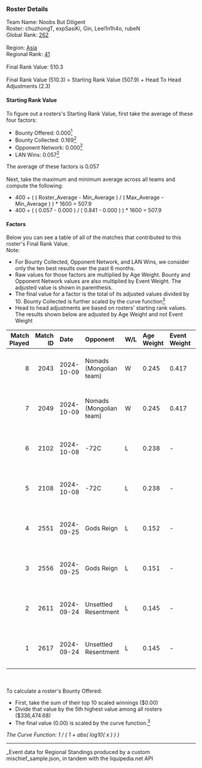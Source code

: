 ### Roster Details<br />
Team Name: Noobs But Diligent<br />
Roster: chuzhongT, expSasiKi, Gin, Leel1n1h4o, rubeN<br />
Global Rank: [262](../../standings_global_2025_03_01.md)<br />
<br />
Region: [Asia]( ../../standings_asia_2025_03_01.md)<br />
Regional Rank: [41]( ../../standings_asia_2025_03_01.md)<br />
<br />
Final Rank Value:  510.3<br />
<br />
Final Rank Value (510.3) = Starting Rank Value (507.9) + Head To Head Adjustments (2.3)<br />

#### Starting Rank Value<br />
To figure out a rosters's Starting Rank Value, first take the average of these four factors:<br />
- Bounty Offered: 0.000[<sup>1</sup>](#table2)
- Bounty Collected: 0.169[<sup>2</sup>](#table1)
- Opponent Network: 0.000[<sup>2</sup>](#table1)
- LAN Wins: 0.057[<sup>2</sup>](#table1)

The average of these factors is 0.057<br />
<br />
Next, take the maximum and minimum average across all teams and compute the following:<br />
- 400 + ( ( Roster_Average - Min_Average ) / ( Max_Average - Min_Average ) ) * 1600 = 507.9
- 400 + ( ( 0.057 - 0.000 ) / ( 0.841 - 0.000 ) ) * 1600 = 507.9


#### Factors<br />
Below you can see a table of all of the matches that contributed to this roster's Final Rank Value.<br />
Note:<br />

- For Bounty Collected, Opponent Network, and LAN Wins, we consider only the ten best results over the past 6 months.
- Raw values for those factors are multiplied by Age Weight. Bounty and Opponent Network values are also multiplied by Event Weight. The adjusted value is shown in parenthesis.
- The final value for a factor is the total of its adjusted values divided by 10. Bounty Collected is further scaled by the curve function[<sup>3</sup>](#curveFunction)
- Head to head adjustments are based on rosters' starting rank values. The results shown below are adjusted by Age Weight and not Event Weight
<span id="table1"></span><br />


| Match Played | Match ID | Date       | Opponent                | W/L | Age Weight | Event Weight | Bounty Collected | Opponent Network | LAN Wins  | H2H Adj. | Roster                                       |
| -: | -: | :- | :- | :- | :- | :- | :- | :- | :- | -: | :- |
|            8 |     2043 | 2024-10-09 | Nomads (Mongolian team) | W   | 0.245      | 0.417        | 0.001 (0.000)    | 0.020 (0.002)    | 1 (0.245) |     5.47 | chuzhongT, expSasiKi, Gin, Leel1n1h4o, rubeN |
|            7 |     2049 | 2024-10-09 | Nomads (Mongolian team) | W   | 0.245      | 0.417        | 0.001 (0.000)    | 0.020 (0.002)    | 1 (0.245) |     5.56 | chuzhongT, expSasiKi, Gin, Leel1n1h4o, rubeN |
|            6 |     2102 | 2024-10-08 | -72C                    | L   | 0.238      | -            | -                | -                | -         |    -3.08 | chuzhongT, expSasiKi, Gin, Leel1n1h4o, rubeN |
|            5 |     2108 | 2024-10-08 | -72C                    | L   | 0.238      | -            | -                | -                | -         |    -3.14 | chuzhongT, expSasiKi, Gin, Leel1n1h4o, rubeN |
|            4 |     2551 | 2024-09-25 | Gods Reign              | L   | 0.152      | -            | -                | -                | -         |    -0.36 | chuzhongT, expSasiKi, Gin, Leel1n1h4o, rubeN |
|            3 |     2556 | 2024-09-25 | Gods Reign              | L   | 0.151      | -            | -                | -                | -         |    -0.36 | chuzhongT, expSasiKi, Gin, Leel1n1h4o, rubeN |
|            2 |     2611 | 2024-09-24 | Unsettled Resentment    | L   | 0.145      | -            | -                | -                | -         |    -0.88 | chuzhongT, expSasiKi, Gin, Leel1n1h4o, rubeN |
|            1 |     2617 | 2024-09-24 | Unsettled Resentment    | L   | 0.145      | -            | -                | -                | -         |    -0.88 | chuzhongT, expSasiKi, Gin, Leel1n1h4o, rubeN |

<br />
<span id="table2"></span><br />
To calculate a roster's Bounty Offered:<br />

- First, take the sum of their top 10 scaled winnings ($0.00)
- Divide that value by the 5th highest value among all rosters ($336,474.68)
- The final value (0.00) is scaled by the curve function.[<sup>3</sup>](#curveFunction)

<span id="curveFunction"></span>_The Curve Function: 1 / ( 1 + abs( log10( x ) ) )_<br />

---
_Event data for Regional Standings produced by a custom mischief_sample.json, in tandem with the liquipedia.net API<br />
